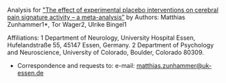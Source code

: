 Analysis for
["The effect of experimental placebo interventions on cerebral pain signature activity – a meta-analysis”](https://osf.io/n9mb3/)
by Authors: Matthias Zunhammer1*, Tor Wager2, Ulrike Bingel1

Affiliations:
1 Department of Neurology, University Hospital Essen, Hufelandstraße 55, 45147 Essen, Germany.
2 Department of Psychology and Neuroscience, University of Colorado, Boulder, Colorado 80309.

* Correspondence and requests to:
e-mail: matthias.zunhammer@uk-essen.de